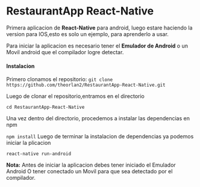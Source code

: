 # RestaurantApp React-Native

 Primera aplicacion de **React-Native** para android, luego estare haciendo la version para IOS,esto es solo un ejemplo, para aprenderlo a usar.

  Para iniciar la aplicacion es necesario tener el **Emulador de Android** o un Movil android que el compilador logre detectar.

#### Instalacion
 Primero clonamos el repositorio:
``` git clone https://github.com/theorlan2/RestaurantApp-React-Native.git ```

Luego de clonar el repositorio,entramos en el directorio     

``` cd RestaurantApp-React-Native ```

Una vez dentro del directorio, procedemos a instalar las dependencias en npm

``` npm install ```
Luego de terminar la instalacion de dependencias ya podemos iniciar la plicacion

``` react-native run-android ```

**Nota:** Antes de iniciar la aplicacion debes tener iniciado el Emulador Android O tener conectado un Movil para que sea detectado por el compilador.
